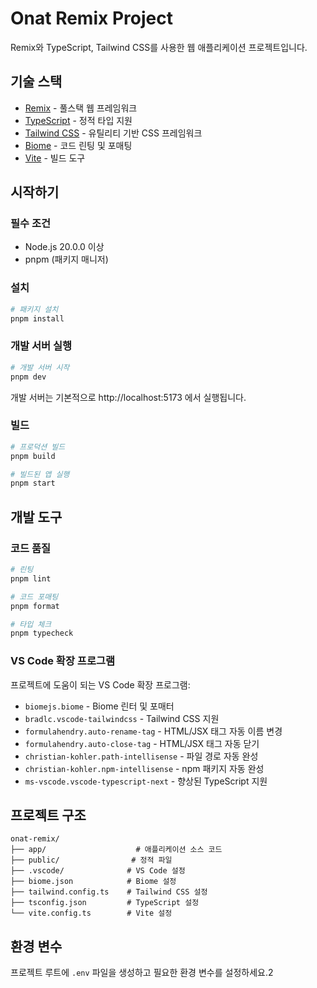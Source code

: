 # Onat Remix Project

Remix와 TypeScript, Tailwind CSS를 사용한 웹 애플리케이션 프로젝트입니다.

## 기술 스택

- [Remix](https://remix.run/) - 풀스택 웹 프레임워크
- [TypeScript](https://www.typescriptlang.org/) - 정적 타입 지원
- [Tailwind CSS](https://tailwindcss.com/) - 유틸리티 기반 CSS 프레임워크
- [Biome](https://biomejs.dev/) - 코드 린팅 및 포매팅
- [Vite](https://vitejs.dev/) - 빌드 도구

## 시작하기

### 필수 조건

- Node.js 20.0.0 이상
- pnpm (패키지 매니저)

### 설치

```bash
# 패키지 설치
pnpm install
```

### 개발 서버 실행

```bash
# 개발 서버 시작
pnpm dev
```

개발 서버는 기본적으로 http://localhost:5173 에서 실행됩니다.

### 빌드

```bash
# 프로덕션 빌드
pnpm build

# 빌드된 앱 실행
pnpm start
```

## 개발 도구

### 코드 품질

```bash
# 린팅
pnpm lint

# 코드 포매팅
pnpm format

# 타입 체크
pnpm typecheck
```

### VS Code 확장 프로그램

프로젝트에 도움이 되는 VS Code 확장 프로그램:

- `biomejs.biome` - Biome 린터 및 포매터
- `bradlc.vscode-tailwindcss` - Tailwind CSS 지원
- `formulahendry.auto-rename-tag` - HTML/JSX 태그 자동 이름 변경
- `formulahendry.auto-close-tag` - HTML/JSX 태그 자동 닫기
- `christian-kohler.path-intellisense` - 파일 경로 자동 완성
- `christian-kohler.npm-intellisense` - npm 패키지 자동 완성
- `ms-vscode.vscode-typescript-next` - 향상된 TypeScript 지원

## 프로젝트 구조

```
onat-remix/
├── app/                    # 애플리케이션 소스 코드
├── public/                # 정적 파일
├── .vscode/              # VS Code 설정
├── biome.json            # Biome 설정
├── tailwind.config.ts    # Tailwind CSS 설정
├── tsconfig.json         # TypeScript 설정
└── vite.config.ts        # Vite 설정
```

## 환경 변수

프로젝트 루트에 `.env` 파일을 생성하고 필요한 환경 변수를 설정하세요.2
